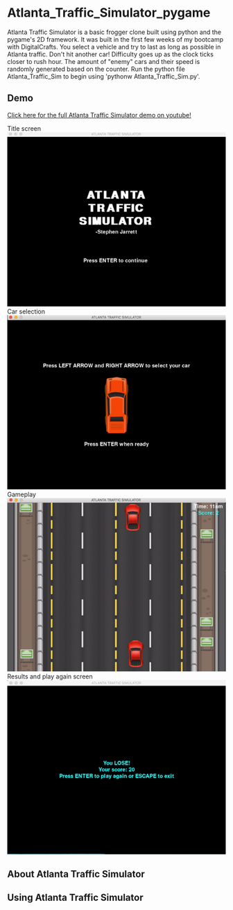 # Atlanta_Traffic_Simulator_pygame

Atlanta Traffic Simulator is a basic frogger clone built using python and the pygame's 2D framework. 
It was built in the first few weeks of my bootcamp with DigitalCrafts. 
You select a vehicle and try to last as long as possible in Atlanta traffic. Don't hit another car!
Difficulty goes up as the clock ticks closer to rush hour.
The amount of "enemy" cars and their speed is randomly generated based on the counter.
Run the python file Atlanta_Traffic_Sim to begin using 'pythonw Atlanta_Traffic_Sim.py'.

## Demo

<a href="https://www.youtube.com/watch?v=v8zOv59Sr7c&feature=youtu.be" target="_blank">Click here for the full Atlanta Traffic Simulator demo on youtube!</a>

Title screen
<br>
[![Title Screen](https://github.com/stephenjarrett/Atlanta_Traffic_Simulator_pygame/blob/master/images/ATStitle.gif)](https://www.youtube.com/watch?v=v8zOv59Sr7c&feature=youtu.be)
<br>
Car selection
<br>
[![Car Selection](https://github.com/stephenjarrett/Atlanta_Traffic_Simulator_pygame/blob/master/images/ATScarselection.gif)](https://www.youtube.com/watch?v=v8zOv59Sr7c&feature=youtu.be)
<br>
Gameplay
<br>
[![Gameplay](https://github.com/stephenjarrett/Atlanta_Traffic_Simulator_pygame/blob/master/images/ATSgameplay.gif)](https://www.youtube.com/watch?v=v8zOv59Sr7c&feature=youtu.be)
<br>
Results and play again screen
<br>
[![Results and play again screen](https://github.com/stephenjarrett/Atlanta_Traffic_Simulator_pygame/blob/master/images/ATSresults.png)](https://www.youtube.com/watch?v=v8zOv59Sr7c&feature=youtu.be)


## About Atlanta Traffic Simulator


## Using Atlanta Traffic Simulator

